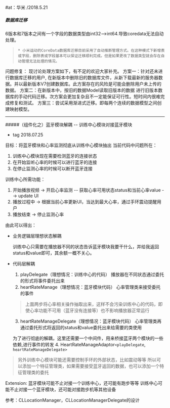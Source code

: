 #at：华米  /2018.5.21
##### 数据库迁移 
6版本和7版本之间有一个字段的数据类型由int32-->int64.导致coredata无法自动处理。

>     * 小米运动的CoreData数据库迁移目前采用了自动推断管理方式。在这种模式下新增表或字段，删除表或字段基本可以保证迁移顺利完成。但是如果更改了数据类型就会存在自动管理无法处理的情况。

问题修复：
 现讨论处理方案如下，有不足的欢迎大家补充。
   方案一：针对还未进行数据库迁移的用户, 在新版本中删除旧的数据库文件，从新下载最新的服务器数据。并以最新版本V7创建数据库。此方案存在的风险是可能会删除用户未上传的数据。
   方案二：在新版本中，按旧的数据Model读取旧版本的数据 进行旧版本数据库的手动代码迁移。次方案会更加复杂且不一定能保证可行性。短时间内很难完成修复和测试。
   方案三：尝试采用渐进式迁移。即每两个连续的数据模型之间创建映射模型。
   
------ 

#####（组件化之）蓝牙模块解耦 -- 训练中心模块对接蓝牙模块
- tag 2018.07.25

目标：将蓝牙模块和心率监测彻底从训练中心模块抽出
当前代码中问题所在：
1. 训练中心模块现在需要检测蓝牙的连接状态
2. 在开始监听心率的时候可以进行蓝牙的连接
3. 在停止监测心率的时候可以断开蓝牙连接

训练中心所需功能：
1. 开始播放视频 -> 开启心率监测 -- 获取心率可用状态status和当前心率value --> update UI
2. 播放过程中 -> 根据当前心率更新UI，当达到最大心率，通过手环震动提醒用户
3. 播放结束 -> 停止监测心率

由此可以得出：
- 业务逻辑层理想状态解耦

    训练中心只需要在播放器不同的状态告诉蓝牙模块我要干什么，并给我返回status和value即可，其余额一概不关心。
- 代码层解耦

    1. playDelegate（理想情况：训练中心的代码）
播放器在不同状态通过委托的形式将事件委托出来
    2. heartRateManage（理想情况：蓝牙模块代码）
心率管理类来接受委托的事件
    > 上面两步将心率相关操作抽取出来，这样不会污染训练中心的代码，即使心率功能不可用（蓝牙没有连接等）也不影响播放器正常运行
    3. heartRateManageDelegate（理想情况：蓝牙模块代码）
心率管理类再通过委托形式将返回的status和value委托出来给需要的类使用

    为了进行彻底的解耦，这里还需要一个中间件，用来桥接蓝牙两个模块的一些依赖,进行事件的转发
    4. HeartRateManageAdaptor`<playDelegate`, `heartRateManageDelegate>`

>另外训练中心模块可能还需要控制手环的外部状态，比如震动等等
>所以可以添加一个特征管理类，如果需要接受蓝牙返回的数据，也可以添加一个特征管理类的委托

Extension:
蓝牙模块可能不止对接一个训练中心，还可能有跑步等等
训练中心可能不止对接一个蓝牙模块，还可能对接跑步机等其他设备


参考：CLLocationManager，CLLocationManagerDelegate的设计

   
   